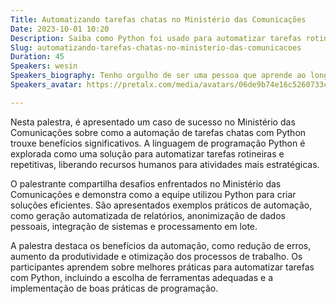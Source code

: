 ```yaml
---
Title: Automatizando tarefas chatas no Ministério das Comunicações
Date: 2023-10-01 10:20
Description: Saiba como Python foi usado para automatizar tarefas rotineiras, melhorando a eficiência no ambiente de trabalho do Ministério das Comunicações.
Slug: automatizando-tarefas-chatas-no-ministerio-das-comunicacoes
Duration: 45
Speakers: wesin
Speakers_biography: Tenho orgulho de ser uma pessoa que aprende ao longo da vida, com graduação em engenharia da computação, mestrado em computação aplicada e doutorado em computação aplicada.
Speakers_avatar: https://pretalx.com/media/avatars/06de9b74e16c5260733c4eef6b7c1a67_ZJoQ3Lb.jpg

---
```


Nesta palestra, é apresentado um caso de sucesso no Ministério das Comunicações sobre como a automação de tarefas chatas com Python trouxe benefícios significativos. A linguagem de programação Python é explorada como uma solução para automatizar tarefas rotineiras e repetitivas, liberando recursos humanos para atividades mais estratégicas.

O palestrante compartilha desafios enfrentados no Ministério das Comunicações e demonstra como a equipe utilizou Python para criar soluções eficientes. São apresentados exemplos práticos de automação, como geração automatizada de relatórios, anonimização de dados pessoais, integração de sistemas e processamento em lote.

A palestra destaca os benefícios da automação, como redução de erros, aumento da produtividade e otimização dos processos de trabalho. Os participantes aprendem sobre melhores práticas para automatizar tarefas com Python, incluindo a escolha de ferramentas adequadas e a implementação de boas práticas de programação.